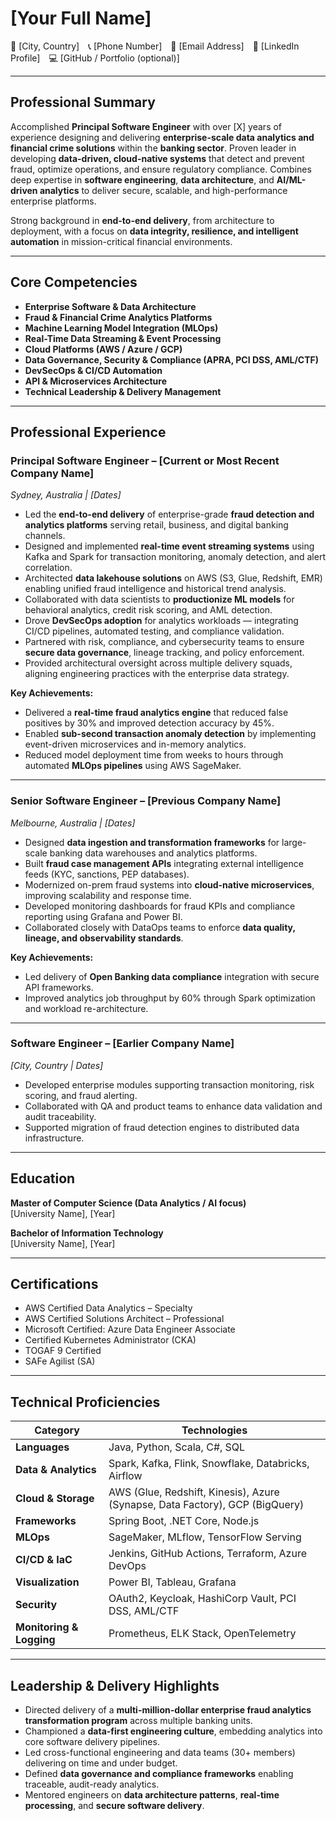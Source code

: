 # [Your Full Name]
📍 [City, Country] 📞 [Phone Number] 📧 [Email Address] 🔗 [LinkedIn Profile] 💻 [GitHub / Portfolio (optional)]

---

## Professional Summary

Accomplished **Principal Software Engineer** with over [X] years of experience designing and delivering **enterprise-scale data analytics and financial crime solutions** within the **banking sector**. Proven leader in developing **data-driven, cloud-native systems** that detect and prevent fraud, optimize operations, and ensure regulatory compliance. Combines deep expertise in **software engineering**, **data architecture**, and **AI/ML-driven analytics** to deliver secure, scalable, and high-performance enterprise platforms.  

Strong background in **end-to-end delivery**, from architecture to deployment, with a focus on **data integrity, resilience, and intelligent automation** in mission-critical financial environments.

---

## Core Competencies

- **Enterprise Software & Data Architecture**  
- **Fraud & Financial Crime Analytics Platforms**  
- **Machine Learning Model Integration (MLOps)**  
- **Real-Time Data Streaming & Event Processing**  
- **Cloud Platforms (AWS / Azure / GCP)**  
- **Data Governance, Security & Compliance (APRA, PCI DSS, AML/CTF)**  
- **DevSecOps & CI/CD Automation**  
- **API & Microservices Architecture**  
- **Technical Leadership & Delivery Management**  

---

## Professional Experience

### Principal Software Engineer – [Current or Most Recent Company Name]  
*Sydney, Australia | [Dates]*  

- Led the **end-to-end delivery** of enterprise-grade **fraud detection and analytics platforms** serving retail, business, and digital banking channels.  
- Designed and implemented **real-time event streaming systems** using Kafka and Spark for transaction monitoring, anomaly detection, and alert correlation.  
- Architected **data lakehouse solutions** on AWS (S3, Glue, Redshift, EMR) enabling unified fraud intelligence and historical trend analysis.  
- Collaborated with data scientists to **productionize ML models** for behavioral analytics, credit risk scoring, and AML detection.  
- Drove **DevSecOps adoption** for analytics workloads — integrating CI/CD pipelines, automated testing, and compliance validation.  
- Partnered with risk, compliance, and cybersecurity teams to ensure **secure data governance**, lineage tracking, and policy enforcement.  
- Provided architectural oversight across multiple delivery squads, aligning engineering practices with the enterprise data strategy.  

**Key Achievements:**  
- Delivered a **real-time fraud analytics engine** that reduced false positives by 30% and improved detection accuracy by 45%.  
- Enabled **sub-second transaction anomaly detection** by implementing event-driven microservices and in-memory analytics.  
- Reduced model deployment time from weeks to hours through automated **MLOps pipelines** using AWS SageMaker.  

---

### Senior Software Engineer – [Previous Company Name]  
*Melbourne, Australia | [Dates]*  

- Designed **data ingestion and transformation frameworks** for large-scale banking data warehouses and analytics platforms.  
- Built **fraud case management APIs** integrating external intelligence feeds (KYC, sanctions, PEP databases).  
- Modernized on-prem fraud systems into **cloud-native microservices**, improving scalability and response time.  
- Developed monitoring dashboards for fraud KPIs and compliance reporting using Grafana and Power BI.  
- Collaborated closely with DataOps teams to enforce **data quality, lineage, and observability standards**.  

**Key Achievements:**  
- Led delivery of **Open Banking data compliance** integration with secure API frameworks.  
- Improved analytics job throughput by 60% through Spark optimization and workload re-architecture.  

---

### Software Engineer – [Earlier Company Name]  
*[City, Country | Dates]*  

- Developed enterprise modules supporting transaction monitoring, risk scoring, and fraud alerting.  
- Collaborated with QA and product teams to enhance data validation and audit traceability.  
- Supported migration of fraud detection engines to distributed data infrastructure.  

---

## Education

**Master of Computer Science (Data Analytics / AI focus)**  
[University Name], [Year]  

**Bachelor of Information Technology**  
[University Name], [Year]  

---

## Certifications

- AWS Certified Data Analytics – Specialty  
- AWS Certified Solutions Architect – Professional  
- Microsoft Certified: Azure Data Engineer Associate  
- Certified Kubernetes Administrator (CKA)  
- TOGAF 9 Certified  
- SAFe Agilist (SA)  

---

## Technical Proficiencies

| Category | Technologies |
|-----------|--------------|
| **Languages** | Java, Python, Scala, C#, SQL |
| **Data & Analytics** | Spark, Kafka, Flink, Snowflake, Databricks, Airflow |
| **Cloud & Storage** | AWS (Glue, Redshift, Kinesis), Azure (Synapse, Data Factory), GCP (BigQuery) |
| **Frameworks** | Spring Boot, .NET Core, Node.js |
| **MLOps** | SageMaker, MLflow, TensorFlow Serving |
| **CI/CD & IaC** | Jenkins, GitHub Actions, Terraform, Azure DevOps |
| **Visualization** | Power BI, Tableau, Grafana |
| **Security** | OAuth2, Keycloak, HashiCorp Vault, PCI DSS, AML/CTF |
| **Monitoring & Logging** | Prometheus, ELK Stack, OpenTelemetry |

---

## Leadership & Delivery Highlights

- Directed delivery of a **multi-million-dollar enterprise fraud analytics transformation program** across multiple banking units.  
- Championed a **data-first engineering culture**, embedding analytics into core software delivery pipelines.  
- Led cross-functional engineering and data teams (30+ members) delivering on time and under budget.  
- Defined **data governance and compliance frameworks** enabling traceable, audit-ready analytics.  
- Mentored engineers on **data architecture patterns**, **real-time processing**, and **secure software delivery**.  
